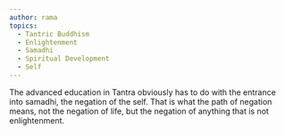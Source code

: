 ```yaml
---
author: rama
topics:
  - Tantric Buddhism
  - Enlightenment
  - Samadhi
  - Spiritual Development
  - Self
---
```


The advanced education in Tantra obviously has to do with the entrance into samadhi, the negation of the self. That is what the path of negation means, not the negation of life, but the negation of anything that is not enlightenment.
